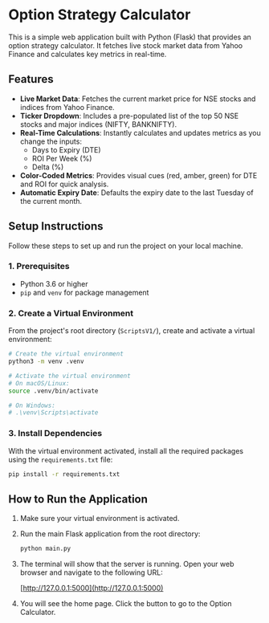 # Option Strategy Calculator

This is a simple web application built with Python (Flask) that provides an option strategy calculator. It fetches live stock market data from Yahoo Finance and calculates key metrics in real-time.

## Features

-   **Live Market Data**: Fetches the current market price for NSE stocks and indices from Yahoo Finance.
-   **Ticker Dropdown**: Includes a pre-populated list of the top 50 NSE stocks and major indices (NIFTY, BANKNIFTY).
-   **Real-Time Calculations**: Instantly calculates and updates metrics as you change the inputs:
    -   Days to Expiry (DTE)
    -   ROI Per Week (%)
    -   Delta (%)
-   **Color-Coded Metrics**: Provides visual cues (red, amber, green) for DTE and ROI for quick analysis.
-   **Automatic Expiry Date**: Defaults the expiry date to the last Tuesday of the current month.

## Setup Instructions

Follow these steps to set up and run the project on your local machine.

### 1. Prerequisites

-   Python 3.6 or higher
-   `pip` and `venv` for package management

### 2. Create a Virtual Environment

From the project's root directory (`ScriptsV1/`), create and activate a virtual environment:

```bash
# Create the virtual environment
python3 -m venv .venv

# Activate the virtual environment
# On macOS/Linux:
source .venv/bin/activate

# On Windows:
# .\venv\Scripts\activate
```

### 3. Install Dependencies

With the virtual environment activated, install all the required packages using the `requirements.txt` file:

```bash
pip install -r requirements.txt
```

## How to Run the Application

1.  Make sure your virtual environment is activated.
2.  Run the main Flask application from the root directory:

    ```bash
    python main.py
    ```

3.  The terminal will show that the server is running. Open your web browser and navigate to the following URL:

    [http://127.0.0.1:5000](http://127.0.0.1:5000)

4.  You will see the home page. Click the button to go to the Option Calculator.
